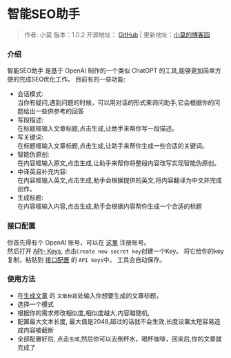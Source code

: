 # 智能SEO助手
> 作者: 小莫
> 版本：1.0.2
> 开源地址： <a href="https://github.com/GlossMod/AI-SEO-Tools" target="_blank">GitHub</a> | 更新地址：<a href="https://blog.aoe.top/tools/620" target="_blank">小莫的博客园</a>

### 介绍
            
智能SEO助手 是基于 OpenAI 制作的一个类似 ChatGPT 的工具,能够更加简单方便的完成SEO优化工作。
目前有的一些功能:
- 会话模式:  
    当你有疑问,遇到问题的时候，可以用对话的形式来询问助手,它会根据你的问题给出一些供参考的回答
- 写段描述:  
    在标题框输入文章标题,点击生成,让助手来帮你写一段描述。
- 写关键词:  
    在标题框输入文章标题,点击生成,让助手来帮你生成一些合适的关键词。
- 智能伪原创:  
    在内容框输入原文,点击生成,让助手来帮你将整段内容改写实现智能伪原创。
- 中译英且补充内容:  
    在内容框输入英文,点击生成,助手会根据提供的英文,将内容翻译为中文并完成创作。
- 生成标题:  
    在内容框输入内容,点击生成,助手会根据内容帮你生成一个合适的标题



### 接口配置

你首先得有个 OpenAI 账号，可以在 <a href="https://chat.openai.com/auth/login" target="_blank" rel="">这里</a> 注册账号。  
然后打开 <a href="https://platform.openai.com/account/api-keys" target="_blank">API- Keys</a>, 点击`Create new secret key`创建一个Key。
将它给你的key复制，粘贴到 [接口配置](#/configuration) 的 `API keys`中。
工具会自动保存。

### 使用方法

- 在[生成文章](#/) 的 `文章标题`处输入你想要生成的文章标题，
- 选择一个模式
- 根据你的需求修改相似度,相似度越大,内容越随机,
- 配置最大文本长度, 最大值是2048,超过的话就不会生效,长度设置太短容易造成内容被截断
- 全部配置好后, 点击`生成`,然后你可以去倒杯水，喝杯咖啡，回来后,你的文章就完成了